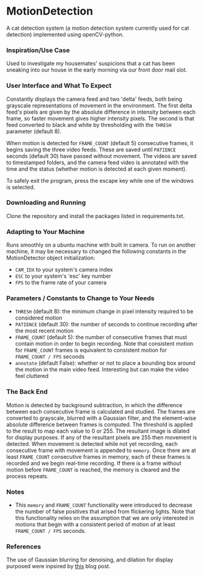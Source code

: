 # MotionDetection

A cat detection system (a motion detection system currently used for cat detection) implemented using openCV-python. 

### Inspiration/Use Case
Used to investigate my housemates' suspicions that a cat has been sneaking into our house in the early morning via our front door mail slot. 

### User Interface and What To Expect
Constantly displays the camera feed and two 'delta' feeds, both being grayscale representations of movement in the environment. The first delta feed's pixels are given by the absolute difference in intensity between each frame, so faster movement gives higher intensity pixels. The second is that feed converted to black and white by thresholding with the `THRESH` parameter (default 8). 

When motion is detected for `FRAME_COUNT` (default 5) consecutive frames, it begins saving the three video feeds. These are saved until `PATIENCE` seconds (default 30) have passed without movement. The videos are saved to timestamped folders, and the camera feed video is annotated with the time and the status (whether motion is detected at each given moment). 

To safely exit the program, press the escape key while one of the windows is selected. 

### Downloading and Running
Clone the repository and install the packages listed in requirements.txt. 

### Adapting to Your Machine
Runs smoothly on a ubuntu machine with built in camera. To run on another machine, it may be necessary to changed the following constants in the MotionDetector object initialization:
- `CAM_IDX` to your system's camera index
- `ESC` to your system's 'esc' key number
- `FPS` to the frame rate of your camera

### Parameters / Constants to Change to Your Needs
- `THRESH` (default 8): the minimum change in pixel intensity required to be considered motion
- `PATIENCE` (default 30): the number of seconds to continue recording after the most recent motion
- `FRAME_COUNT` (default 5): the number of consecutive frames that must contain motion in order to begin recording. Note that consistent motion for `FRAME_COUNT` frames is equivalent to consistent motion for `FRAME_COUNT / FPS` seconds
-  `annotate` (default False): whether or not to place a bounding box around the motion in the main video feed. Interesting but can make the video feel cluttered

### The Back End
Motion is detected by background subtraction, in which the difference between each consecutive frame is calculated and studied. The frames are converted to grayscale, blurred with a Gaussian filter, and the element-wise absolute difference between frames is computed. The threshold is applied to the result to map each value to 0 or 255. The resultant image is dilated for display purposes. If any of the resultant pixels are 255 then movement is detected. When movement is detected while not yet recording, each consecutive frame with movement is appended to `memory`. Once there are at least `FRAME_COUNT` consecutive frames in memory, each of these frames is recorded and we begin real-time recording. If there is a frame without motion before `FRAME_COUNT` is reached, the memory is cleared and the process repeats.

### Notes
- This `memory` and `FRAME_COUNT` functionality were introduced to decrease the number of false positives that arised from flickering lights. Note that this functionality relies on the assumption that we are only interested in motions that begin with a consistent period of motion of at least `FRAME_COUNT / FPS` seconds. 

### References
The use of Gaussian blurring for denoising, and dilation for display purposed were inpsired by [this](https://www.pyimagesearch.com/2015/05/25/basic-motion-detection-and-tracking-with-python-and-opencv/) blog post. 
